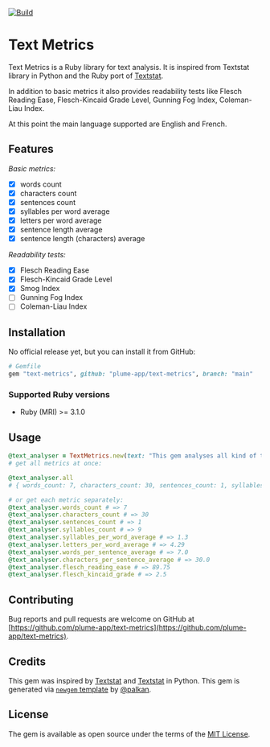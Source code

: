 <!-- [![Gem Version](https://badge.fury.io/rb/text-metrics.svg)](https://rubygems.org/gems/text-metrics) -->

[![Build](https://github.com/plume-app/text-metrics/workflows/Build/badge.svg)](https://github.com/plume-app/text-metrics/actions)

# Text Metrics

Text Metrics is a Ruby library for text analysis. It is inspired from Textstat library in Python and the Ruby port of [Textstat](https://github.com/kupolak/textstat).

In addition to basic metrics it also provides readability tests like Flesch Reading Ease, Flesch-Kincaid Grade Level, Gunning Fog Index, Coleman-Liau Index.

At this point the main language supported are English and French.

## Features

_Basic metrics:_

- [x] words count
- [x] characters count
- [x] sentences count
- [x] syllables per word average
- [x] letters per word average
- [x] sentence length average
- [x] sentence length (characters) average

_Readability tests:_

- [x] Flesch Reading Ease
- [x] Flesch-Kincaid Grade Level
- [x] Smog Index
- [ ] Gunning Fog Index
- [ ] Coleman-Liau Index

## Installation

No official release yet, but you can install it from GitHub:

```ruby
# Gemfile
gem "text-metrics", github: "plume-app/text-metrics", branch: "main"
```

### Supported Ruby versions

- Ruby (MRI) >= 3.1.0

## Usage

```ruby
@text_analyser = TextMetrics.new(text: "This gem analyses all kind of texts.")
# get all metrics at once:

@text_analyser.all
# { words_count: 7, characters_count: 30, sentences_count: 1, syllables_count: 9, syllables_per_word_average: 1.3, letters_per_word_average: 4.29, words_per_sentence_average: 7.0, characters_per_sentence_average: 30.0, flesch_reading_ease: 89.75, flesch_kincaid_grade: 2.5 }

# or get each metric separately:
@text_analyser.words_count # => 7
@text_analyser.characters_count # => 30
@text_analyser.sentences_count # => 1
@text_analyser.syllables_count # => 9
@text_analyser.syllables_per_word_average # => 1.3
@text_analyser.letters_per_word_average # => 4.29
@text_analyser.words_per_sentence_average # => 7.0
@text_analyser.characters_per_sentence_average # => 30.0
@text_analyser.flesch_reading_ease # => 89.75
@text_analyser.flesch_kincaid_grade # => 2.5
```

## Contributing

Bug reports and pull requests are welcome on GitHub at [https://github.com/plume-app/text-metrics](https://github.com/plume-app/text-metrics).

## Credits

This gem was inspired by [Textstat](https://github.com/kupolak/textstat) and [Textstat](https://github.com/textstat/textstat) in Python.
This gem is generated via [`newgem` template](https://github.com/palkan/newgem) by [@palkan](https://github.com/palkan).

## License

The gem is available as open source under the terms of the [MIT License](http://opensource.org/licenses/MIT).
